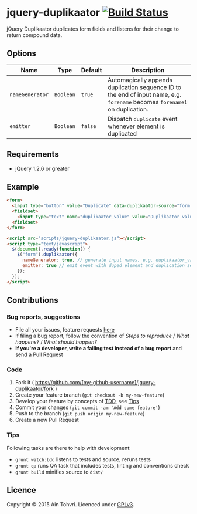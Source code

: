 # jquery-duplikaator [![Build Status](http://img.shields.io/travis/ain/jquery-duplikaator.svg)](https://travis-ci.org/ain/jquery-duplikaator)

jQuery Duplikaator duplicates form fields and listens for their change to return compound data.

## Options

| Name | Type | Default | Description |
| ---- | ---- | ------- | ----------- |
| `nameGenerator` | `Boolean` | `true` | Automagically appends duplication sequence ID to the end of input name, e.g. `forename` becomes `forename1` on duplication. |
| `emitter` | `Boolean` | `false` | Dispatch `duplicate` event whenever element is duplicated |

## Requirements

- jQuery 1.2.6 or greater

## Example

```html
<form>
  <input type="button" value="Duplicate" data-duplikaator-source="form > fieldset" data-duplikaator-target="form">
  <fieldset>
    <input type="text" name="duplikaator_value" value="Duplikaator value">
  <fieldset>
</form>

<script src="scripts/jquery-duplikaator.js"></script>
<script type="text/javascript">
  $(document).ready(function() {
    $("form").duplikaator({
      nameGenerator: true, // generate input names, e.g. duplikaator_value1 for 1st dupe
      emitter: true // emit event with duped element and duplication sequence ID
    });
  });
</script>
```

## Contributions

### Bug reports, suggestions

- File all your issues, feature requests [here](https://github.com/ain/jquery-duplikaator/issues)
- If filing a bug report, follow the convention of _Steps to reproduce_ / _What happens?_ / _What should happen?_
- __If you're a developer, write a failing test instead of a bug report__ and send a Pull Request

### Code

1. Fork it ( https://github.com/[my-github-username]/jquery-duplikaator/fork )
2. Create your feature branch (`git checkout -b my-new-feature`)
3. Develop your feature by concepts of [TDD](http://en.wikipedia.org/wiki/Test-driven_development), see [Tips](#tips)
3. Commit your changes (`git commit -am 'Add some feature'`)
4. Push to the branch (`git push origin my-new-feature`)
5. Create a new Pull Request

### Tips

Following tasks are there to help with development:

- `grunt watch:bdd` listens to tests and source, reruns tests
- `grunt qa` runs QA task that includes tests, linting and conventions check
- `grunt build` minifies source to `dist/`

## Licence
Copyright © 2015 Ain Tohvri. Licenced under [GPLv3](LICENSE).
